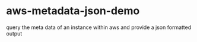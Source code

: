 # aws-metadata-json-demo
query the meta data of an instance within aws and provide a json formatted output
